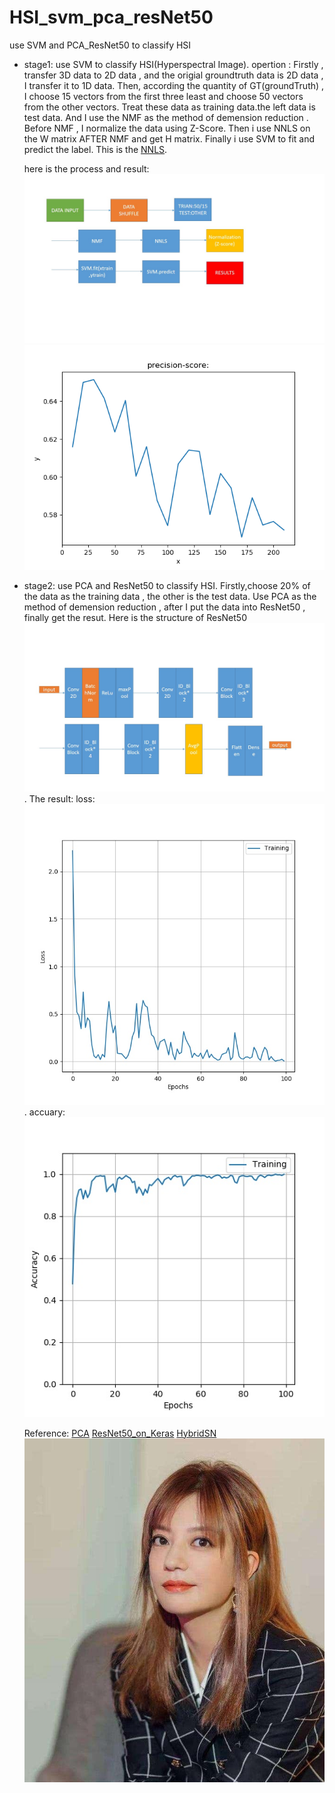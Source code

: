 # HSI_svm_pca_resNet50
use SVM  and PCA_ResNet50 to classify HSI
- stage1:
    use SVM to classify HSI(Hyperspectral Image). opertion : Firstly , transfer 3D data to 2D data , and the origial groundtruth data is 2D data , I transfer it to 1D data. Then, according the quantity of GT(groundTruth) ,  I choose 15 vectors from the first three least and choose 50 vectors from the other vectors. Treat these data as training data.the left data is test data. And I use the NMF as the method of demension reduction . Before NMF , I normalize the data using Z-Score. Then i use NNLS on the W matrix AFTER NMF and get H matrix. Finally i use SVM to fit and predict the label.  This is the [NNLS](https://docs.scipy.org/doc/scipy/reference/generated/scipy.optimize.nnls.html). 
    
    here is the process and result:
    ![PROCESS](./SVMPROCESS.jpg)
    ![precisionScore](./t2.png)   
- stage2:
    use PCA and ResNet50 to classify HSI.   Firstly,choose 20% of the data as the training data , the other is the test data.  Use PCA as the method of demension reduction , after I put the data into ResNet50  , finally get  the resut.
    Here is the structure of ResNet50 ![resnet50](./resNet50.jpg).   The result: loss:![loss](.\loss_curve.jpg). accuary: ![accuary](./acc_curve.jpg)   

    Reference:
    [PCA](https://blog.csdn.net/program_developer/article/details/80632779)
    [ResNet50_on_Keras](https://blog.csdn.net/u013733326/article/details/80250818)
    [HybridSN](https://github.com/gokriznastic/HybridSN)
    ![test](https://raw.githubusercontent.com/liuyingbin19222/ImageData/master/zhaowei.jpeg)





